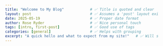 ```yaml
---
title: "Welcome to My Blog"            # ✅ Title is quoted and clear
layout: post                           # ✅ Assumes a 'post' layout exists (usually does in themes)
date: 2025-05-19                       # ✅ Proper date format
author: Rose Ryder                     # ✅ Nice personal touch
tags: [intro, first-post]              # ✅ Good use of tags
categories: [general]                  # ✅ Helps with grouping
excerpt: "A quick hello and what to expect from my site!"   # ✅ Will show up in previews
---
```

